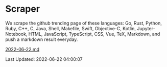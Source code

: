 # Scraper

We scrape the github trending page of these languages: Go, Rust, Python, Ruby, C++, C, Java, Shell, Makefile, Swift, Objective-C, Kotlin, Jupyter-Notebook, HTML, JavaScript, TypeScript, CSS, Vue, TeX, Markdown, and push a markdown result everyday.

[2022-06-22.md](https://github.com/yangwenmai/github-trending-backup/blob/master/2022-06-22.md)

Last Updated: 2022-06-22 04:00:07